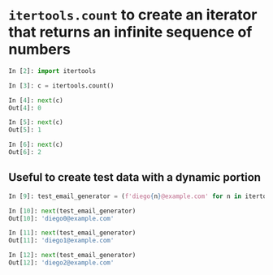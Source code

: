 # `itertools.count` to create an iterator that returns an infinite sequence of numbers

```python
In [2]: import itertools

In [3]: c = itertools.count()

In [4]: next(c)
Out[4]: 0

In [5]: next(c)
Out[5]: 1

In [6]: next(c)
Out[6]: 2
```

## Useful to create test data with a dynamic portion

```python
In [9]: test_email_generator = (f'diego{n}@example.com' for n in itertools.count())

In [10]: next(test_email_generator)
Out[10]: 'diego0@example.com'

In [11]: next(test_email_generator)
Out[11]: 'diego1@example.com'

In [12]: next(test_email_generator)
Out[12]: 'diego2@example.com'
```